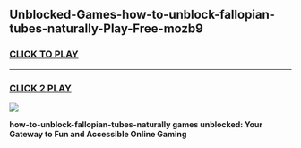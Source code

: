 
## Unblocked-Games-how-to-unblock-fallopian-tubes-naturally-Play-Free-mozb9
<h3>
<a href="https://premium76.site?title=how-to-unblock-fallopian-tubes-naturally&ref=10A">CLICK TO PLAY</a></h3>
<hr>

<h3>
<a href="https://premium76.site?title=how-to-unblock-fallopian-tubes-naturally&ref=10A">CLICK 2 PLAY</a>
  
</h3>

<a href="https://premium76.site?title=how-to-unblock-fallopian-tubes-naturally&ref=10A"><img src="https://clearcache.store/games.png"></a>


**how-to-unblock-fallopian-tubes-naturally games unblocked: Your Gateway to Fun and Accessible Online Gaming**
